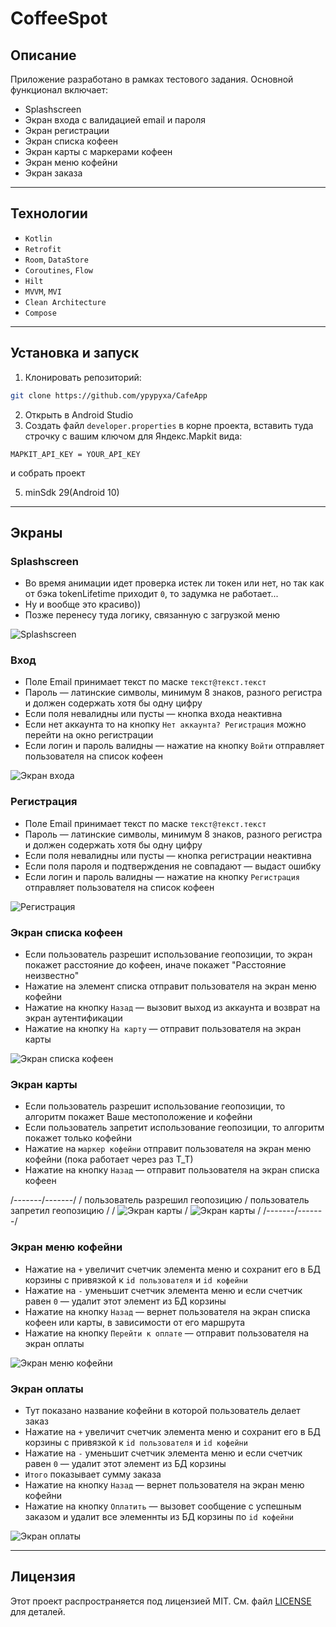 # CoffeeSpot

## Описание

Приложение разработано в рамках тестового задания. Основной функционал включает:
- Splashscreen
- Экран входа с валидацией email и пароля
- Экран регистрации
- Экран списка кофеен
- Экран карты с маркерами кофеен
- Экран меню кофейни
- Экран заказа

---

## Технологии

- `Kotlin`
- `Retrofit`
- `Room`, `DataStore`
- `Coroutines`, `Flow`
- `Hilt`
- `MVVM`, `MVI`
- `Clean Architecture`
- `Compose`

---

## Установка и запуск
1. Клонировать репозиторий:
```bash
git clone https://github.com/ypypyxa/CafeApp
```
2. Открыть в Android Studio
3. Создать файл `developer.properties` в корне проекта, вставить туда строчку с вашим ключом для Яндекс.Mapkit вида:
```
MAPKIT_API_KEY = YOUR_API_KEY
```
   и собрать проект

5. minSdk 29(Android 10)

---

## Экраны

### Splashscreen
- Во время анимации идет проверка истек ли токен или нет, но так как от бэка tokenLifetime приходит `0`, то задумка не работает...
- Ну и вообще это красиво))
- Позже перенесу туда логику, связанную с загрузкой меню

![Splashscreen](https://iili.io/FigK4UB.md.png)

### Вход
- Поле Email принимает текст по маске `текст@текст.текст`
- Пароль — латинские символы, минимум 8 знаков, разного регистра и должен содержать хотя бы одну цифру
- Если поля невалидны или пусты — кнопка входа неактивна
- Если нет аккаунта то на кнопку `Нет аккаунта? Регистрация` можно перейти на окно регистрации 
- Если логин и пароль валидны — нажатие на кнопку `Войти` отправляет пользователя на список кофеен

![Экран входа](https://iili.io/FiUMGZg.md.png)

### Регистрация
- Поле Email принимает текст по маске `текст@текст.текст`
- Пароль — латинские символы, минимум 8 знаков, разного регистра и должен содержать хотя бы одну цифру
- Если поля невалидны или пусты — кнопка регистрации неактивна
- Если поля пароля и подтверждения не совпадают — выдаст ошибку
- Если логин и пароль валидны — нажатие на кнопку `Регистрация` отправляет пользователя на список кофеен

![Регистрация](https://iili.io/FiUMlyP.md.png)

### Экран списка кофеен
- Если пользователь разрешит использование геопозиции, то экран покажет расстояние до кофеен, иначе покажет "Расстояние неизвестно" 
- Нажатие на элемент списка отправит пользователя на экран меню кофейни
- Нажатие на кнопку `Назад` — вызовит выход из аккаунта и возврат на экран аутентификации
- Нажатие на кнопку `На карту` — отправит пользователя на экран карты

![Экран списка кофеен](https://iili.io/FiUMUns.md.png)

### Экран карты
- Если пользователь разрешит использование геопозиции, то алгоритм покажет Ваше местоположение и кофейни
- Если пользователь запретит использование геопозиции, то алгоритм покажет только кофейни
- Нажатие на `маркер кофейни` отправит пользователя на экран меню кофейни (пока работает через раз Т_Т)
- Нажатие на кнопку `Назад` — отправит пользователя на экран списка кофеен

/-------/-------/
/ пользователь разрешил геопозицию / пользователь запретил геопозицию /
/ ![Экран карты](https://iili.io/FiUM8tn.md.png) / ![Экран карты](https://iili.io/FiUMPcl.md.png) /
/-------/-------/

### Экран меню кофейни
- Нажатие на `+` увеличит счетчик элемента меню и сохранит его в БД корзины с привязкой к `id пользователя` и `id кофейни`
- Нажатие на `-` уменьшит счетчик элемента меню и если счетчик равен `0` — удалит этот элемент из БД корзины
- Нажатие на кнопку `Назад` — вернет пользователя на экран списка кофеен или карты, в зависимости от его маршрута
- Нажатие на кнопку `Перейти к оплате` — отправит пользователя на экран оплаты

![Экран меню кофейни](https://iili.io/FiUMiS2.md.png)

### Экран оплаты
- Тут показано название кофейни в которой пользователь делает заказ
- Нажатие на `+` увеличит счетчик элемента меню и сохранит его в БД корзины с привязкой к `id пользователя` и `id кофейни`
- Нажатие на `-` уменьшит счетчик элемента меню и если счетчик равен `0` — удалит этот элемент из БД корзины
- `Итого` показывает сумму заказа
- Нажатие на кнопку `Назад` — вернет пользователя на экран меню кофейни
- Нажатие на кнопку `Оплатить` — вызовет сообщение с успешным заказом и удалит все элеменнты из БД корзины по `id кофейни`

![Экран оплаты](https://iili.io/FiUMQA7.md.png)

---

## Лицензия
Этот проект распространяется под лицензией MIT. См. файл [LICENSE](LICENSE) для деталей.
